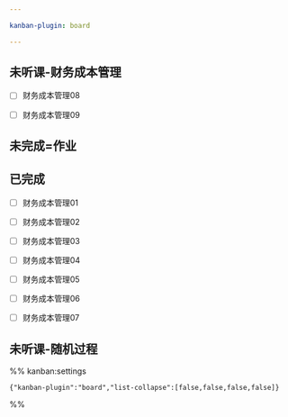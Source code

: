 ```yaml
---

kanban-plugin: board

---
```


## 未听课-财务成本管理

- [ ] 财务成本管理08
- [ ] 财务成本管理09


## 未完成=作业



## 已完成

- [ ] 财务成本管理01
- [ ] 财务成本管理02
- [ ] 财务成本管理03
- [ ] 财务成本管理04
- [ ] 财务成本管理05
- [ ] 财务成本管理06
- [ ] 财务成本管理07


## 未听课-随机过程





%% kanban:settings
```
{"kanban-plugin":"board","list-collapse":[false,false,false,false]}
```
%%
